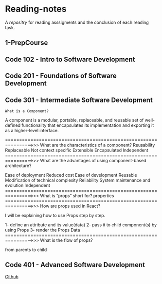 # Reading-notes
  A *repositry* for reading asssigments and the conclusion of each reading task.
  
## 1-PrepCourse 
## Code 102 - Intro to Software Development
## Code 201 - Foundations of Software Development
## Code 301 - Intermediate Software Development
    What is a Component?
A component is a modular, portable, replaceable,
and reusable set of well-defined functionality that encapsulates its implementation and exporting it
 as a higher-level interface.


================================================================>>>
What are the characteristics of a component?
Reusability 
Replaceable 
Not context specific
Extensible 
Encapsulated 
Independent 
================================================================>>>
What are the advantages of using component-based architecture?

Ease of deployment
Reduced cost
Ease of development
Reusable 
Modification of technical complexity
Reliability 
System maintenance and evolution
Independent 
================================================================>>>
What is “props” short for?
properties 
================================================================>>>
How are props used in React?

I will be explaining how to use Props step by step.

1- define an attribute and its value(data)
2- pass it to child component(s) by using Props
3- render the Props Data
================================================================>>>
What is the flow of props?

from parents to child
## Code 401 - Advanced Software Development

[Github](https://github.com/Alhaimouni)
